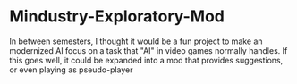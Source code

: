# Mindustry-Exploratory-Mod
In between semesters, I thought it would be a fun project to make an modernized AI focus on a task that "AI" in video games normally handles.  If this goes well, it could be expanded into a mod that provides suggestions, or even playing as pseudo-player 
